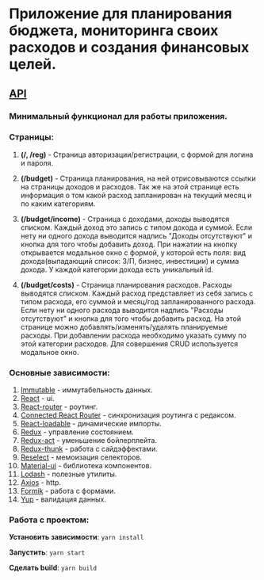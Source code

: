 # Приложение для планирования бюджета, мониторинга своих расходов и создания финансовых целей.

## [API](https://github.com/RenatRysaev/save-money-api)

### Минимальный функционал для работы приложения.

### Страницы:

1. **(/, /reg)** - Страница авторизации/регистрации, с формой для логина и пароля.

2. **(/budget)** - Страница планирования, на ней отрисовываются ссылки на страницы доходов и расходов.
   Так же на этой странице есть информация о том какой расход запланирован на текущий месяц и по каким категориям.

3. **(/budget/income)** - Страница с доходами, доходы выводятся списком.
   Каждый доход это запись с типом дохода и суммой.
   Если нету ни одного дохода выводится надпись "Доходы отсутствуют" и кнопка для того чтобы добавить доход.
   При нажатии на кнопку открывается модальное окно с формой,
   у которой есть поля: вид дохода(выпадающий список: З/П, бизнес, инвестиции) и сумма дохода.
   У каждой категории дохода есть уникальный id.

4. **(/budget/costs)** - Страница планирования расходов. Расходы выводятся списком.
   Каждый расход представляет из себя запись с типом расхода, его суммой и месяц/год запланированного расхода.
   Если нету ни одного расхода выводится надпись "Расходы отсутствуют" и кнопка для того чтобы добавить расход.
   На этой странице можно добавлять/изменять/удалять планируемые расходы.
   При добавлении расхода необходимо указать сумму по этой категории расходов.
   Для совершения CRUD используется модальное окно.

### Основные зависимости:

1. [Immutable](https://facebook.github.io/immutable-js/docs/#/) - иммутабельность данных.
2. [React](https://reactjs.org/docs/getting-started.html) - ui.
3. [React-router](https://reacttraining.com/react-router/web/guides/quick-start) - роутинг.
4. [Connected React Router](https://github.com/supasate/connected-react-router) - синхронизация роутинга с редаксом.
5. [React-loadable](https://github.com/jamiebuilds/react-loadable) - динамические импорты.
6. [Redux](https://redux.js.org/api/api-reference) - управление состоянием.
7. [Redux-act](https://github.com/pauldijou/redux-act) - уменьшение бойлерплейта.
8. [Redux-thunk](https://github.com/reduxjs/redux-thunk) - работа с сайдэффектами.
9. [Reselect](https://github.com/reduxjs/reselect) - мемоизация селекторов.
10. [Material-ui](https://material-ui.com/) - библиотека компонентов.
11. [Lodash](https://lodash.com/) - полезные утилиты.
12. [Axios](https://github.com/axios/axios) - http.
13. [Formik](https://github.com/jaredpalmer/formik) - работа с формами.
14. [Yup](https://github.com/jquense/yup) - валидация данных.

### Работа с проектом:

**Установить зависимости**: `yarn install`

**Запустить**: `yarn start`

**Сделать build**: `yarn build`
